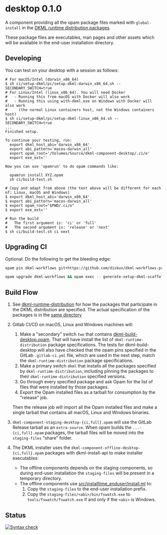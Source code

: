 # desktop 0.1.0

A component providing all the opam package files marked with `global-install`
in the [DKML runtime distribution packages](https://github.com/diskuv/dkml-runtime-distribution/tree/main/src/none).

These package files are executables, man pages and other assets which will be
available in the end-user installation directory.

## Developing

You can test on your desktop with a session as follows:

```console
# For macOS/Intel (darwin_x86_64)
$ sh ci/setup-dkml/pc/setup-dkml-darwin_x86_64.sh --SECONDARY_SWITCH=true
# For Linux/Intel (linux_x86_64). You will need Docker
#   - Running this from macOS with Docker will also work
#   - Running this using with-dkml.exe on Windows with Docker will also work
#     (the normal Linux containers host, not the Windows containers host)
$ sh ci/setup-dkml/pc/setup-dkml-linux_x86_64.sh --SECONDARY_SWITCH=true
...
Finished setup.

To continue your testing, run:
  export dkml_host_abi='darwin_x86_64'
  export abi_pattern='macos-darwin_all'
  export opam_root='/Volumes/Source/dkml-component-desktop/.ci/o'
  export exe_ext=''

Now you can use 'opamrun' to do opam commands like:

  opamrun install XYZ.opam
  sh ci/build-test.sh

# Copy and adapt from above (the text above will be different for each of: Linux, macOS and Windows)
$ export dkml_host_abi='darwin_x86_64'
$ export abi_pattern='macos-darwin_all'
$ export opam_root="$PWD/.ci/o"
$ export exe_ext=''

# Run the build
#   The first argument is: 'ci' or 'full'
#   The second argument is: 'release' or 'next'
$ sh ci/build-test.sh ci next
```

## Upgrading CI

Optional: Do the following to get the bleeding edge:

```bash
opam pin dkml-workflows git+https://github.com/diskuv/dkml-workflows-prerelease.git#v1 --no-action --yes
```

```bash
opam upgrade dkml-workflows && opam exec -- generate-setup-dkml-scaffold && dune build '@gen-dkml' --auto-promote
```

## Build Flow

1. See [dkml-runtime-distribution](https://github.com/diskuv/dkml-runtime-distribution/blob/main/src/none/README.md)
   for how the packages that participate in the DKML distribution are specified. The actual specification of the
   packages is in the [same directory](https://github.com/diskuv/dkml-runtime-distribution/blob/main/src/none/)
2. Gitlab CI/CD on macOS, Linux and Windows machines will:
   1. Make a "secondary" switch `two` that contains [dkml-build-desktop.opam](./dkml-build-desktop.opam). That will
      have install the list of `dkml-runtime-distribution` package specifications. The tests for dkml-build-desktop
      will also have checked that the opam pins specified in the GitLab `.gitlab-ci.yml` file, which are used
      in the next step, match the `dkml-runtime-distribution` package specifications.
   2. Make a primary switch `dkml` that installs all the packages specified by `dkml-runtime-distribution`, including
      pinning the packages to their `dkml-runtime-distribution` specified versions.
   3. Go through every specified package and ask Opam for the list of files that were installed by those packages.
   4. Export the Opam installed files as a tarball for consumption by the "release" job.

   Then the release job will import all the Opam installed files and make a single tarball that contains all
   macOS, Linux and Windows binaries.
3. `dkml-component-staging-desktop-{ci,full}.opam` will use the GitLab Release tarball as an `extra-source`.
   When opam builds the `...-{ci,full}.opam` packages, the tarball files will be moved into the `staging-files`
   "share" folder.
4. The DKML installer uses the `dkml-component-offline-desktop-{ci,full}.opam` packages with dkml-install-api to make
   installer executables:
   * The offline components depends on the staging components, so during end-user installation the
     `staging-files` will be present in a temporary directory.
   * The offline components use [src/installtime_enduser/install.ml](src/installtime_enduser/install.ml) to:
     1. Copy the `staging-files` to the end-user installation prefix.
     2. Copy the `staging-files/<abi>/bin/fswatch.exe` to `tools/fswatch/fswatch.exe` if and only if
        the `<abi>` is Windows.

## Status

[![Syntax check](https://github.com/diskuv/dkml-component-desktop/actions/workflows/syntax.yml/badge.svg)](https://github.com/diskuv/dkml-component-desktop/actions/workflows/syntax.yml)
